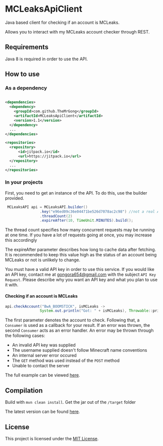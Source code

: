 # MCLeaksApiClient
Java based client for checking if an account is MCLeaks.

Allows you to interact with my MCLeaks account checker through REST.

## Requirements
Java 8 is required in order to use the API.

## How to use

### As a dependency

```xml

<dependencies>
  <dependency>
    <groupId>com.github.TheMrGong</groupId>
    <artifactId>MCLeaksApiClient</artifactId>
    <version>1.1</version>
  </dependency>
  ...
</dependencies>

<repositories>
  <repository>
      <id>jitpack.io</id>
      <url>https://jitpack.io</url>
  </repository>
  ...
</repositories>
```

### In your projects

First, you need to get an instance of the API. To do this, use the builder provided.

```java
 MCLeaksAPI api = MCLeaksAPI.builder()
                .key("e96ed09c36e04471be526d7078ac2c98") //not a real API key
                .threadCount(2)
                .expireAfter(10, TimeUnit.MINUTES).build();
```

The thread count specifies how many concurrent requests may be running at one time.
  If you have a lot of requests going at once, you may increase this accordingly 

The expireAfter parameter describes how long to cache data after fetching. 
  It is recommended to keep this value high as the status of an account being
   MCLeaks or not is unlikely to change.

You must have a valid API key in order to use this service. 
If you would like an API key, contact me at gongora654@gmail.com with the subject `API Key Request`.
  Please describe why you want an API key and what you plan to use it with. 

#### Checking if an account is MCLeaks

```java
api.checkAccount("BwA_BOOMSTICK", isMCLeaks ->
                System.out.println("Got: " + isMCLeaks), Throwable::printStackTrace);
```

The first parameter denotes the account to check. Following that, 
a ``Consumer`` is used as a callback for your result. If an error was
thrown, the second ``Consumer`` acts as an error handler. An error
may be thrown through the following cases:

* An invalid API key was supplied
* The username supplied doesn't follow Minecraft name conventions
* An internal server error occured
* The `GET` method was used instead of the `POST` method
* Unable to contact the server

The full example can be viewed [here](example/Example.java).

## Compilation

Build with `mvn clean install`. Get the jar out of the `/target` folder

The latest version can be found [here](https://github.com/TheMrGong/MCLeaksApiClient/releases/latest).


## License

This project is licensed under the [MIT License](LICENSE).